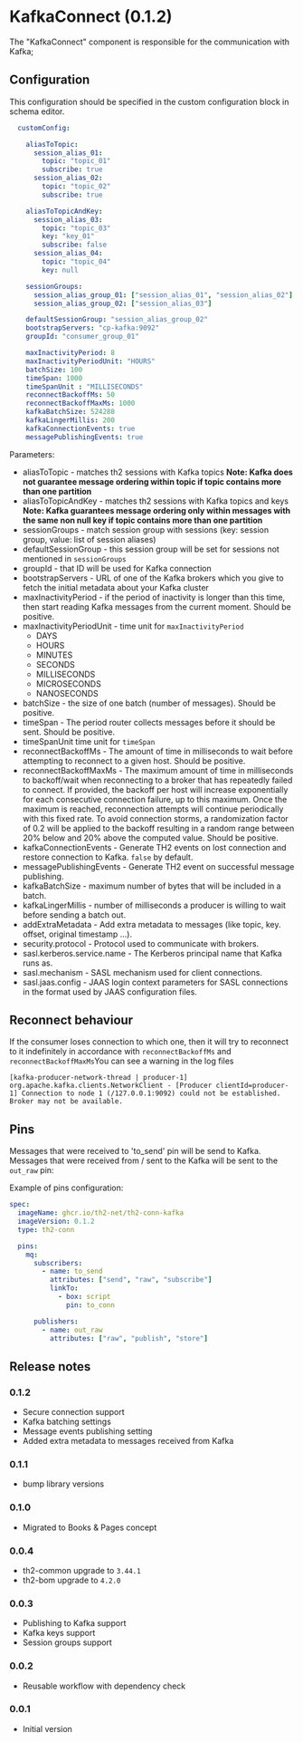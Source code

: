 # KafkaConnect (0.1.2)
The "KafkaConnect" component is responsible for the communication with Kafka;

## Configuration

This configuration should be specified in the custom configuration block in schema editor.
```yaml
  customConfig:

    aliasToTopic:
      session_alias_01:
        topic: "topic_01"
        subscribe: true
      session_alias_02:
        topic: "topic_02"
        subscribe: true

    aliasToTopicAndKey:
      session_alias_03:
        topic: "topic_03"
        key: "key_01"
        subscribe: false
      session_alias_04:
        topic: "topic_04"
        key: null

    sessionGroups:
      session_alias_group_01: ["session_alias_01", "session_alias_02"]
      session_alias_group_02: ["session_alias_03"]

    defaultSessionGroup: "session_alias_group_02"
    bootstrapServers: "cp-kafka:9092"
    groupId: "consumer_group_01"

    maxInactivityPeriod: 8
    maxInactivityPeriodUnit: "HOURS"
    batchSize: 100
    timeSpan: 1000
    timeSpanUnit : "MILLISECONDS"
    reconnectBackoffMs: 50
    reconnectBackoffMaxMs: 1000
    kafkaBatchSize: 524288
    kafkaLingerMillis: 200
    kafkaConnectionEvents: true
    messagePublishingEvents: true
```

Parameters:
+ aliasToTopic - matches th2 sessions with Kafka topics **Note: Kafka does not guarantee message ordering within topic if topic contains more than one partition**
+ aliasToTopicAndKey - matches th2 sessions with Kafka topics and keys **Note: Kafka guarantees message ordering only within messages with the same non null key if topic contains more than one partition**
+ sessionGroups - match session group with sessions (key: session group, value: list of session aliases)
+ defaultSessionGroup - this session group will be set for sessions not mentioned in `sessionGroups`
+ groupId - that ID will be used for Kafka connection
+ bootstrapServers - URL of one of the Kafka brokers which you give to fetch the initial metadata about your Kafka cluster
+ maxInactivityPeriod - if the period of inactivity is longer than this time, then start reading Kafka messages from the current moment. Should be positive.
+ maxInactivityPeriodUnit - time unit for `maxInactivityPeriod`
  + DAYS
  + HOURS
  + MINUTES
  + SECONDS
  + MILLISECONDS
  + MICROSECONDS
  + NANOSECONDS
+ batchSize - the size of one batch (number of messages). Should be positive.
+ timeSpan - The period router collects messages before it should be sent. Should be positive.
+ timeSpanUnit time unit for `timeSpan`
+ reconnectBackoffMs - The amount of time in milliseconds to wait before attempting to reconnect to a given host. Should be positive.
+ reconnectBackoffMaxMs - The maximum amount of time in milliseconds to backoff/wait when reconnecting to a broker that has repeatedly failed to connect. If provided, the backoff per host will increase exponentially for each consecutive connection failure, up to this maximum. Once the maximum is reached, reconnection attempts will continue periodically with this fixed rate. To avoid connection storms, a randomization factor of 0.2 will be applied to the backoff resulting in a random range between 20% below and 20% above the computed value. Should be positive.
+ kafkaConnectionEvents - Generate TH2 events on lost connection and restore connection to Kafka. `false` by default.
+ messagePublishingEvents - Generate TH2 event on successful message publishing.
+ kafkaBatchSize - maximum number of bytes that will be included in a batch.
+ kafkaLingerMillis - number of milliseconds a producer is willing to wait before sending a batch out.
+ addExtraMetadata - Add extra metadata to messages (like topic, key. offset, original timestamp ...).
+ security.protocol - Protocol used to communicate with brokers.
+ sasl.kerberos.service.name - The Kerberos principal name that Kafka runs as.
+ sasl.mechanism - SASL mechanism used for client connections.
+ sasl.jaas.config - JAAS login context parameters for SASL connections in the format used by JAAS configuration files.

## Reconnect behaviour

If the consumer loses connection to which one, then it will try to reconnect to it indefinitely in accordance with `reconnectBackoffMs` and `reconnectBackoffMaxMs`You can see a warning in the log files

`[kafka-producer-network-thread | producer-1] org.apache.kafka.clients.NetworkClient - [Producer clientId=producer-1] Connection to node 1 (/127.0.0.1:9092) could not be established. Broker may not be available.`

## Pins

Messages that were received to 'to_send' pin will be send to Kafka.
Messages that were received from / sent to the Kafka will be sent to the `out_raw` pin:

Example of pins configuration:

```yaml
spec:
  imageName: ghcr.io/th2-net/th2-conn-kafka
  imageVersion: 0.1.2
  type: th2-conn

  pins:
    mq:
      subscribers:
        - name: to_send
          attributes: ["send", "raw", "subscribe"]
          linkTo:
            - box: script
              pin: to_conn

      publishers:
        - name: out_raw
          attributes: ["raw", "publish", "store"]
```

## Release notes

### 0.1.2

+ Secure connection support
+ Kafka batching settings
+ Message events publishing setting
+ Added extra metadata to messages received from Kafka

### 0.1.1

+ bump library versions

### 0.1.0

+ Migrated to Books & Pages concept

### 0.0.4
+ th2-common upgrade to `3.44.1`
+ th2-bom upgrade to `4.2.0`

### 0.0.3

+ Publishing to Kafka support
+ Kafka keys support
+ Session groups support

### 0.0.2

+ Reusable workflow with dependency check

### 0.0.1

+ Initial version